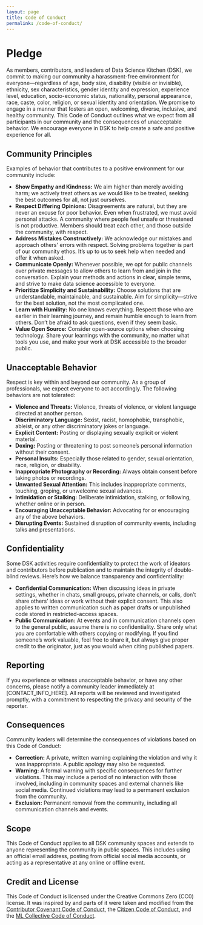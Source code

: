 ```yaml
---
layout: page
title: Code of Conduct
permalink: /code-of-conduct/
---
```


# Pledge
As members, contributors, and leaders of Data Science Kitchen (DSK), we commit to making our community a harassment-free environment for everyone—regardless of age, body size, disability (visible or invisible), ethnicity, sex characteristics, gender identity and expression, experience level, education, socio-economic status, nationality, personal appearance, race, caste, color, religion, or sexual identity and orientation. We promise to engage in a manner that fosters an open, welcoming, diverse, inclusive, and healthy community. This Code of Conduct outlines what we expect from all participants in our community and the consequences of unacceptable behavior. We encourage everyone in DSK to help create a safe and positive experience for all.

## Community Principles
Examples of behavior that contributes to a positive environment for our community include:

- **Show Empathy and Kindness:** We aim higher than merely avoiding harm; we actively treat others as we would like to be treated, seeking the best outcomes for all, not just ourselves.
- **Respect Differing Opinions:** Disagreements are natural, but they are never an excuse for poor behavior. Even when frustrated, we must avoid personal attacks. A community where people feel unsafe or threatened is not productive. Members should treat each other, and those outside the community, with respect.
- **Address Mistakes Constructively:** We acknowledge our mistakes and approach others' errors with respect. Solving problems together is part of our community ethos. It’s up to us to seek help when needed and offer it when asked.
- **Communicate Openly:** Whenever possible, we opt for public channels over private messages to allow others to learn from and join in the conversation. Explain your methods and actions in clear, simple terms, and strive to make data science accessible to everyone.
- **Prioritize Simplicity and Sustainability:** Choose solutions that are understandable, maintainable, and sustainable. Aim for simplicity—strive for the best solution, not the most complicated one.
- **Learn with Humility:** No one knows everything. Respect those who are earlier in their learning journey, and remain humble enough to learn from others. Don’t be afraid to ask questions, even if they seem basic.
- **Value Open Source:** Consider open-source options when choosing technology. Share your learnings with the community, no matter what tools you use, and make your work at DSK accessible to the broader public.

## Unacceptable Behavior
Respect is key within and beyond our community. As a group of professionals, we expect everyone to act accordingly. The following behaviors are not tolerated:

- **Violence and Threats:** Violence, threats of violence, or violent language directed at another person.
- **Discriminatory Language:** Sexist, racist, homophobic, transphobic, ableist, or any other discriminatory jokes or language.
- **Explicit Content:** Posting or displaying sexually explicit or violent material.
- **Doxing:** Posting or threatening to post someone’s personal information without their consent.
- **Personal Insults:** Especially those related to gender, sexual orientation, race, religion, or disability.
- **Inappropriate Photography or Recording:** Always obtain consent before taking photos or recordings.
- **Unwanted Sexual Attention:** This includes inappropriate comments, touching, groping, or unwelcome sexual advances.
- **Intimidation or Stalking:** Deliberate intimidation, stalking, or following, whether online or in person.
- **Encouraging Unacceptable Behavior:** Advocating for or encouraging any of the above behaviors.
- **Disrupting Events:** Sustained disruption of community events, including talks and presentations.

## Confidentiality
Some DSK activities require confidentiality to protect the work of ideators and contributors before publication and to maintain the integrity of double-blind reviews. Here’s how we balance transparency and confidentiality:

- **Confidential Communication:** When discussing ideas in private settings, whether in chats, small groups, private channels, or calls, don’t share others’ ideas or work without their explicit consent. This also applies to written communication such as paper drafts or unpublished code stored in restricted-access spaces.
- **Public Communication:** At events and in communication channels open to the general public, assume there is no confidentiality. Share only what you are comfortable with others copying or modifying. If you find someone’s work valuable, feel free to share it, but always give proper credit to the originator, just as you would when citing published papers.

## Reporting
If you experience or witness unacceptable behavior, or have any other concerns, please notify a community leader immediately at [CONTACT_INFO_HERE]. All reports will be reviewed and investigated promptly, with a commitment to respecting the privacy and security of the reporter.

## Consequences
Community leaders will determine the consequences of violations based on this Code of Conduct:

- **Correction:** A private, written warning explaining the violation and why it was inappropriate. A public apology may also be requested.
- **Warning:** A formal warning with specific consequences for further violations. This may include a period of no interaction with those involved, including in community spaces and external channels like social media. Continued violations may lead to a permanent exclusion from the community.
- **Exclusion:** Permanent removal from the community, including all communication channels and events.

## Scope
This Code of Conduct applies to all DSK community spaces and extends to anyone representing the community in public spaces. This includes using an official email address, posting from official social media accounts, or acting as a representative at any online or offline event.

## Credit and License
This Code of Conduct is licensed under the Creative Commons Zero (CC0) license. It was inspired by and parts of it were taken and modified from the [Contributor Covenant Code of Conduct](https://www.contributor-covenant.org/version/2/1/code_of_conduct/), the [Citizen Code of Conduct](https://web.archive.org/web/20200330154000/http://citizencodeofconduct.org/), and the [ML Collective Code of Conduct](https://mlcollective.org/wiki/code-of-conduct/).
